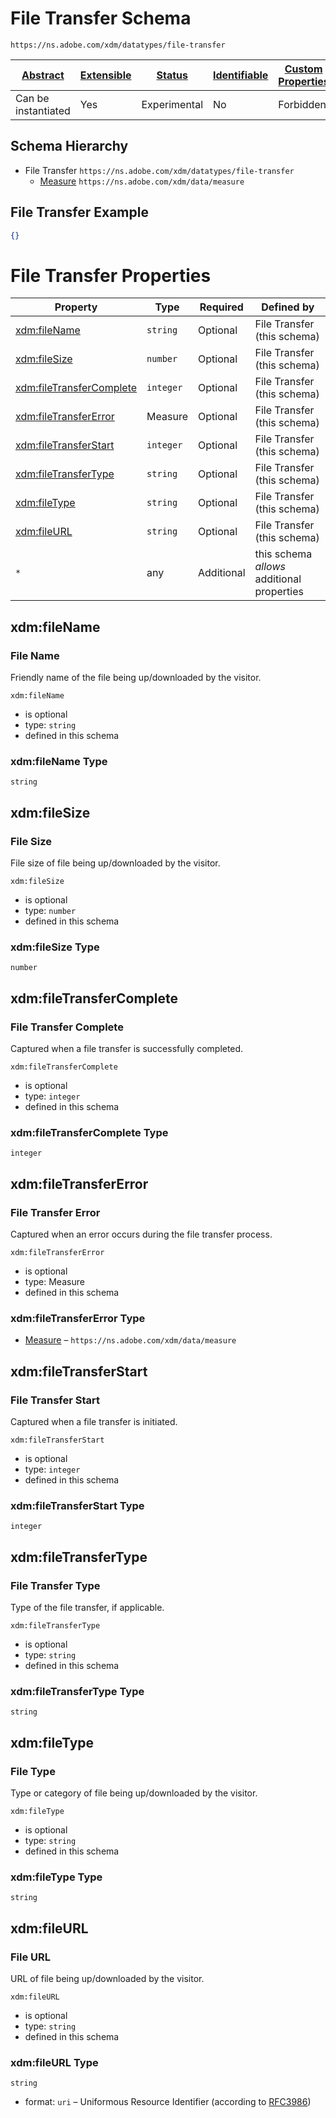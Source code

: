 
# File Transfer Schema

```
https://ns.adobe.com/xdm/datatypes/file-transfer
```



| [Abstract](../../abstract.md) | [Extensible](../../extensions.md) | [Status](../../status.md) | [Identifiable](../../id.md) | [Custom Properties](../../extensions.md) | [Additional Properties](../../extensions.md) | Defined In |
|-------------------------------|-----------------------------------|---------------------------|-----------------------------|------------------------------------------|----------------------------------------------|------------|
| Can be instantiated | Yes | Experimental | No | Forbidden | Permitted | [datatypes/file-transfer.schema.json](datatypes/file-transfer.schema.json) |
## Schema Hierarchy

* File Transfer `https://ns.adobe.com/xdm/datatypes/file-transfer`
  * [Measure](data/measure.schema.md) `https://ns.adobe.com/xdm/data/measure`


## File Transfer Example
```json
{}
```

# File Transfer Properties

| Property | Type | Required | Defined by |
|----------|------|----------|------------|
| [xdm:fileName](#xdmfilename) | `string` | Optional | File Transfer (this schema) |
| [xdm:fileSize](#xdmfilesize) | `number` | Optional | File Transfer (this schema) |
| [xdm:fileTransferComplete](#xdmfiletransfercomplete) | `integer` | Optional | File Transfer (this schema) |
| [xdm:fileTransferError](#xdmfiletransfererror) | Measure | Optional | File Transfer (this schema) |
| [xdm:fileTransferStart](#xdmfiletransferstart) | `integer` | Optional | File Transfer (this schema) |
| [xdm:fileTransferType](#xdmfiletransfertype) | `string` | Optional | File Transfer (this schema) |
| [xdm:fileType](#xdmfiletype) | `string` | Optional | File Transfer (this schema) |
| [xdm:fileURL](#xdmfileurl) | `string` | Optional | File Transfer (this schema) |
| `*` | any | Additional | this schema *allows* additional properties |

## xdm:fileName
### File Name

Friendly name of the file being up/downloaded by the visitor.

`xdm:fileName`
* is optional
* type: `string`
* defined in this schema

### xdm:fileName Type


`string`






## xdm:fileSize
### File Size

File size of file being up/downloaded by the visitor.

`xdm:fileSize`
* is optional
* type: `number`
* defined in this schema

### xdm:fileSize Type


`number`






## xdm:fileTransferComplete
### File Transfer Complete

Captured when a file transfer is successfully completed.

`xdm:fileTransferComplete`
* is optional
* type: `integer`
* defined in this schema

### xdm:fileTransferComplete Type


`integer`






## xdm:fileTransferError
### File Transfer Error

Captured when an error occurs during the  file transfer process.

`xdm:fileTransferError`
* is optional
* type: Measure
* defined in this schema

### xdm:fileTransferError Type


* [Measure](data/measure.schema.md) – `https://ns.adobe.com/xdm/data/measure`





## xdm:fileTransferStart
### File Transfer Start

Captured when a file transfer is initiated.

`xdm:fileTransferStart`
* is optional
* type: `integer`
* defined in this schema

### xdm:fileTransferStart Type


`integer`






## xdm:fileTransferType
### File Transfer Type

Type of the file transfer, if applicable.

`xdm:fileTransferType`
* is optional
* type: `string`
* defined in this schema

### xdm:fileTransferType Type


`string`






## xdm:fileType
### File Type

Type or category of file being up/downloaded by the visitor.

`xdm:fileType`
* is optional
* type: `string`
* defined in this schema

### xdm:fileType Type


`string`






## xdm:fileURL
### File URL

URL of file being up/downloaded by the visitor.

`xdm:fileURL`
* is optional
* type: `string`
* defined in this schema

### xdm:fileURL Type


`string`
* format: `uri` – Uniformous Resource Identifier (according to [RFC3986](http://tools.ietf.org/html/rfc3986))






